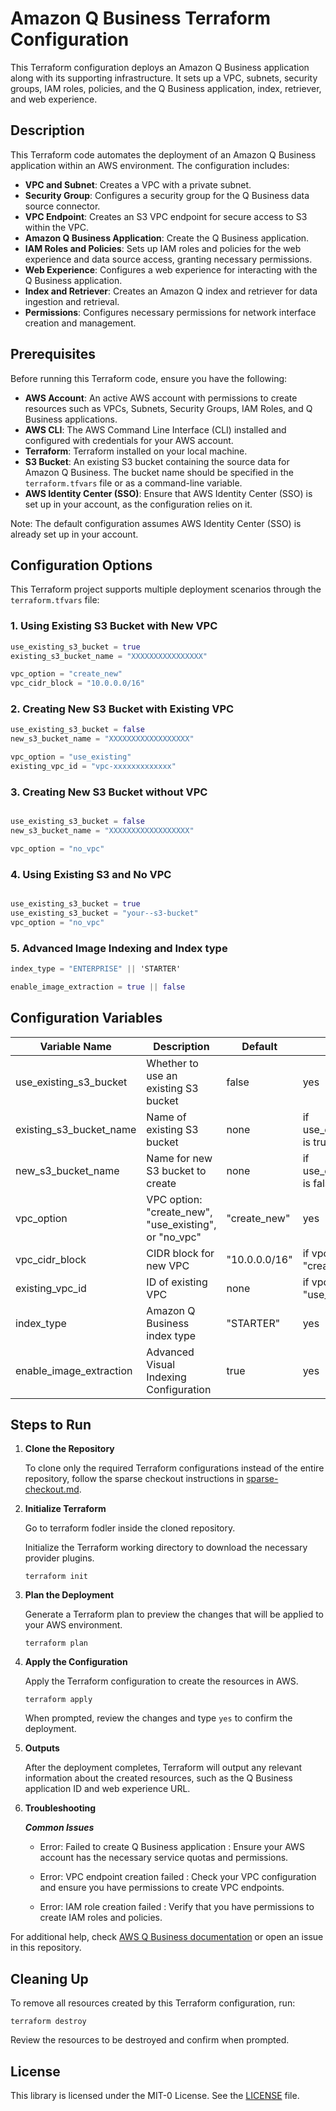 # Amazon Q Business Terraform Configuration

This Terraform configuration deploys an Amazon Q Business application along with its supporting infrastructure. It sets up a VPC, subnets, security groups, IAM roles, policies, and the Q Business application, index, retriever, and web experience.

## Description

This Terraform code automates the deployment of an Amazon Q Business application within an AWS environment. The configuration includes:

- **VPC and Subnet**: Creates a VPC with a private subnet.
- **Security Group**: Configures a security group for the Q Business data source connector.
- **VPC Endpoint**: Creates an S3 VPC endpoint for secure access to S3 within the VPC.
- **Amazon Q Business Application**: Create the Q Business application.
- **IAM Roles and Policies**: Sets up IAM roles and policies for the web experience and data source access, granting necessary permissions.
- **Web Experience**: Configures a web experience for interacting with the Q Business application.
- **Index and Retriever**: Creates an Amazon Q index and retriever for data ingestion and retrieval.
- **Permissions**: Configures necessary permissions for network interface creation and management.


## Prerequisites

Before running this Terraform code, ensure you have the following:

- **AWS Account**: An active AWS account with permissions to create resources such as VPCs, Subnets, Security Groups, IAM Roles, and Q Business applications.
- **AWS CLI**: The AWS Command Line Interface (CLI) installed and configured with credentials for your AWS account.
- **Terraform**: Terraform installed on your local machine.
- **S3 Bucket**: An existing S3 bucket containing the source data for Amazon Q Business. The bucket name should be specified in the `terraform.tfvars` file or as a command-line variable.
- **AWS Identity Center (SSO)**: Ensure that AWS Identity Center (SSO) is set up in your account, as the configuration relies on it.

Note: The default configuration assumes AWS Identity Center (SSO) is already set up in your account.

## Configuration Options


This Terraform project supports multiple deployment scenarios through the `terraform.tfvars` file:

### 1. Using Existing S3 Bucket with New VPC

```terraform
use_existing_s3_bucket = true
existing_s3_bucket_name = "XXXXXXXXXXXXXXXX"

vpc_option = "create_new"
vpc_cidr_block = "10.0.0.0/16"


 ```

### 2. Creating New S3 Bucket with Existing VPC

```terraform
use_existing_s3_bucket = false
new_s3_bucket_name = "XXXXXXXXXXXXXXXXXX"

vpc_option = "use_existing"
existing_vpc_id = "vpc-xxxxxxxxxxxxx"


 ```

 ### 3. Creating New S3 Bucket without VPC

```terraform

use_existing_s3_bucket = false
new_s3_bucket_name = "XXXXXXXXXXXXXXXXXX"

vpc_option = "no_vpc"


 ```

### 4. Using Existing S3 and No VPC

```terraform

use_existing_s3_bucket = true
use_existing_s3_bucket = "your--s3-bucket"
vpc_option = "no_vpc"


 ```

### 5. Advanced Image Indexing and Index type

```terraform
index_type = "ENTERPRISE" || 'STARTER'

enable_image_extraction = true || false

 ```




## Configuration Variables

| Variable Name | Description | Default | Required |
|---------------|-------------|---------|----------|
| use_existing_s3_bucket | Whether to use an existing S3 bucket | false | yes |
| existing_s3_bucket_name | Name of existing S3 bucket | none | if use_existing_s3_bucket is true |
| new_s3_bucket_name | Name for new S3 bucket to create | none | if use_existing_s3_bucket is false |
| vpc_option | VPC option: "create_new", "use_existing", or "no_vpc" | "create_new" | yes |
| vpc_cidr_block | CIDR block for new VPC | "10.0.0.0/16" | if vpc_option is "create_new" |
| existing_vpc_id | ID of existing VPC | none | if vpc_option is "use_existing" |
| index_type | Amazon Q Business index type | "STARTER" | yes |
| enable_image_extraction | Advanced Visual Indexing Configuration | true | yes |




## Steps to Run

1. **Clone the Repository**

   To clone only the required Terraform configurations instead of the entire repository, follow the sparse checkout instructions in [sparse-checkout.md](/sparse-checkout.md).


2. **Initialize Terraform**

    Go to terraform fodler inside the cloned repository.

    Initialize the Terraform working directory to download the necessary provider plugins.

    ```
    terraform init
    ```

3. **Plan the Deployment**

    Generate a Terraform plan to preview the changes that will be applied to your AWS environment.

    ```
    terraform plan
    ```

4. **Apply the Configuration**

    Apply the Terraform configuration to create the resources in AWS.

    ```
    terraform apply
    ```

    When prompted, review the changes and type `yes` to confirm the deployment.


5. **Outputs**

    After the deployment completes, Terraform will output any relevant information about the created resources, such as the Q Business application ID and web experience URL.

6. **Troubleshooting**

    ***Common Issues***

    - Error: Failed to create Q Business application : Ensure your AWS account has the necessary service quotas and permissions.

    - Error: VPC endpoint creation failed : Check your VPC configuration and ensure you have permissions to create VPC endpoints.

    - Error: IAM role creation failed : Verify that you have permissions to create IAM roles and policies.


For additional help, check [AWS Q Business documentation](https://docs.aws.amazon.com/amazonq/latest/qbusiness-ug/what-is.html) or open an issue in this repository.

## Cleaning Up

To remove all resources created by this Terraform configuration, run: 

```
terraform destroy 
```

Review the resources to be destroyed and confirm when prompted.


## License

This library is licensed under the MIT-0 License. See the [LICENSE](/LICENSE) file.
